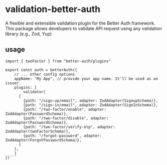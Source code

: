 # validation-better-auth
A flexible and extensible validation plugin for the Better Auth framework. This package allows developers to validate API request using any validation library (e.g., Zod, Yup)

## usage
```import { betterAuth } from "better-auth"
import { twoFactor } from "better-auth/plugins"
 
export const auth = betterAuth({
    // ... other config options
    appName: "My App", // provide your app name. It'll be used as an issuer.
    plugins: [
        validator(
      [
        {path: "/sign-up/email", adapter: ZodAdapter(SignupSchema)},
        {path: "/sign-in/email", adapter: ZodAdapter(SignInSchema)},
        {path: "/two-factor/enable", adapter: ZodAdapter(PasswordSchema)},
        {path: "/two-factor/disable", adapter: ZodAdapter(PasswordSchema)},
        {path: "/two-factor/verify-otp", adapter: ZodAdapter(twoFactorSchema)},
        {path: "/forgot-password", adapter: ZodAdapter(ForgotPasswordSchema)},
      ]
    ),
    ]
})```